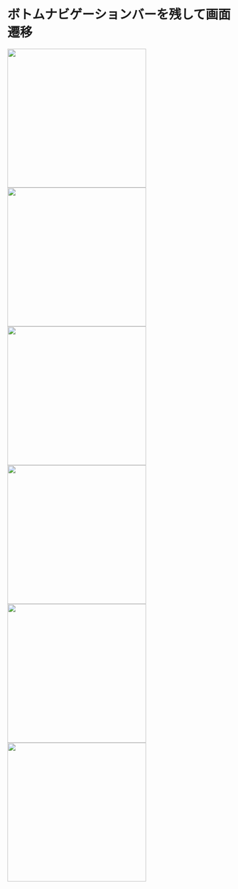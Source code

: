 # ボトムナビゲーションバーを残して画面遷移
<img src="https://user-images.githubusercontent.com/66857966/154200662-87f5c62e-e7ec-4d47-8c63-7f490cf0baed.png" height=312><img src="https://user-images.githubusercontent.com/66857966/154200672-d8bdf619-f55f-4235-8d7e-7d95d166d4cc.png" height=312> <img src="https://user-images.githubusercontent.com/66857966/154200685-4a964619-403a-4c96-84ec-666cca82e035.png" height=312><img src="https://user-images.githubusercontent.com/66857966/154200689-dfb7f8ea-d13a-4492-8d9d-dc2f0a91c631.png" height=312> <img src="https://user-images.githubusercontent.com/66857966/154200697-6d7c39dc-f87c-4857-a91a-970f084e3938.png" height=312><img src="https://user-images.githubusercontent.com/66857966/154200692-7073b86d-f3ce-4862-b90d-1694fc391ab8.png" height=312>
